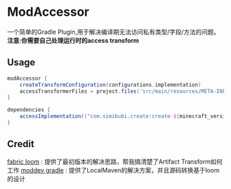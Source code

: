 # ModAccessor

一个简单的Gradle Plugin,用于解决编译期无法访问私有类型/字段/方法的问题。
**注意:你需要自己处理运行时的access transform**

## Usage
```groovy
modAccessor {
    createTransformConfiguration(configurations.implementation)
    accessTransformerFiles = project.files('src/main/resources/META-INF/accesstransformer.cfg')
}

dependencies {
    accessImplementation(("com.simibubi.create:create-${minecraft_version}:6.0.4-61:slim"))
}
```

## Credit

[fabric loom](https://github.com/FabricMC/fabric-loom) : 提供了最初版本的解决思路，帮我搞清楚了Artifact Transform如何工作
[moddev gradle](https://github.com/NeoForged/ModDevGradle) : 提供了LocalMaven的解决方案，并且源码转换基于loom的设计

